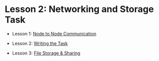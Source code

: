 # Lesson 2: Networking and Storage Task

- Lesson 1: [Node to Node Communication](./PartI.md)

- Lesson 2: [Writing the Task](./PartII.md)

- Lesson 3: [File Storage & Sharing](./PartIII.md)
